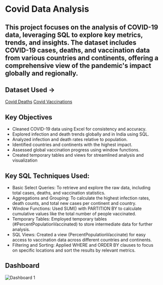 # Covid Data Analysis
## This project focuses on the analysis of COVID-19 data, leveraging SQL to explore key metrics, trends, and insights. The dataset includes COVID-19 cases, deaths, and vaccination data from various countries and continents, offering a comprehensive view of the pandemic's impact globally and regionally.
## Dataset Used ->
 <a href="https://github.com/AlexTheAnalyst/Por...">Covid Deaths</a>
 <a href="https://github.com/AlexTheAnalyst/Por...">Covid Vaccinations</a>

## Key Objectives 
 * Cleaned COVID-19 data using Excel for consistency and accuracy.
 * Explored infection and death trends globally and in India using SQL.
 * Analyzed infection and death rates relative to population.
 * Identified countries and continents with the highest impact.
 * Assessed global vaccination progress using window functions.
 * Created temporary tables and views for streamlined analysis and visualization

## Key SQL Techniques Used:
*	Basic Select Queries: To retrieve and explore the raw data, including total cases, deaths, and vaccination statistics.
*	Aggregations and Grouping: To calculate the highest infection rates, death counts, and total new cases per continent and country.
*	Window Functions: Used SUM() with PARTITION BY to calculate cumulative values like the total number of people vaccinated.
*	Temporary Tables: Employed temporary tables (#PercentPopulationVaccinated) to store intermediate data for further analysis.
*	SQL Views: Created a view (PercentPopulationVaccinate) for easy access to vaccination data across different countries and continents.
*	Filtering and Sorting: Applied WHERE and ORDER BY clauses to focus on specific locations and sort the results by relevant metrics.

## Dashboard
![Dashboard 1](https://github.com/user-attachments/assets/1af3c94a-3784-4ad7-b9cd-1b29ae513a10)




